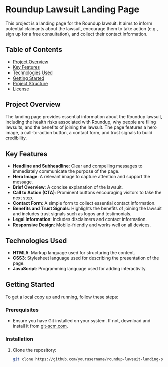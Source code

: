 # Roundup Lawsuit Landing Page

This project is a landing page for the Roundup lawsuit. It aims to inform potential claimants about the lawsuit, encourage them to take action (e.g., sign up for a free consultation), and collect their contact information.

## Table of Contents

- [Project Overview](#project-overview)
- [Key Features](#key-features)
- [Technologies Used](#technologies-used)
- [Getting Started](#getting-started)
- [Project Structure](#project-structure)
- [License](#license)

## Project Overview

The landing page provides essential information about the Roundup lawsuit, including the health risks associated with Roundup, why people are filing lawsuits, and the benefits of joining the lawsuit. The page features a hero image, a call-to-action button, a contact form, and trust signals to build credibility.

## Key Features

- **Headline and Subheadline**: Clear and compelling messages to immediately communicate the purpose of the page.
- **Hero Image**: A relevant image to capture attention and support the message.
- **Brief Overview**: A concise explanation of the lawsuit.
- **Call to Action (CTA)**: Prominent buttons encouraging visitors to take the next step.
- **Contact Form**: A simple form to collect essential contact information.
- **Benefits and Trust Signals**: Highlights the benefits of joining the lawsuit and includes trust signals such as logos and testimonials.
- **Legal Information**: Includes disclaimers and contact information.
- **Responsive Design**: Mobile-friendly and works well on all devices.

## Technologies Used

- **HTML5**: Markup language used for structuring the content.
- **CSS3**: Stylesheet language used for describing the presentation of the page.
- **JavaScript**: Programming language used for adding interactivity.

## Getting Started

To get a local copy up and running, follow these steps:

### Prerequisites

- Ensure you have Git installed on your system. If not, download and install it from [git-scm.com](https://git-scm.com/).

### Installation

1. Clone the repository:
   ```sh
   git clone https://github.com/yourusername/roundup-lawsuit-landing-page.git
